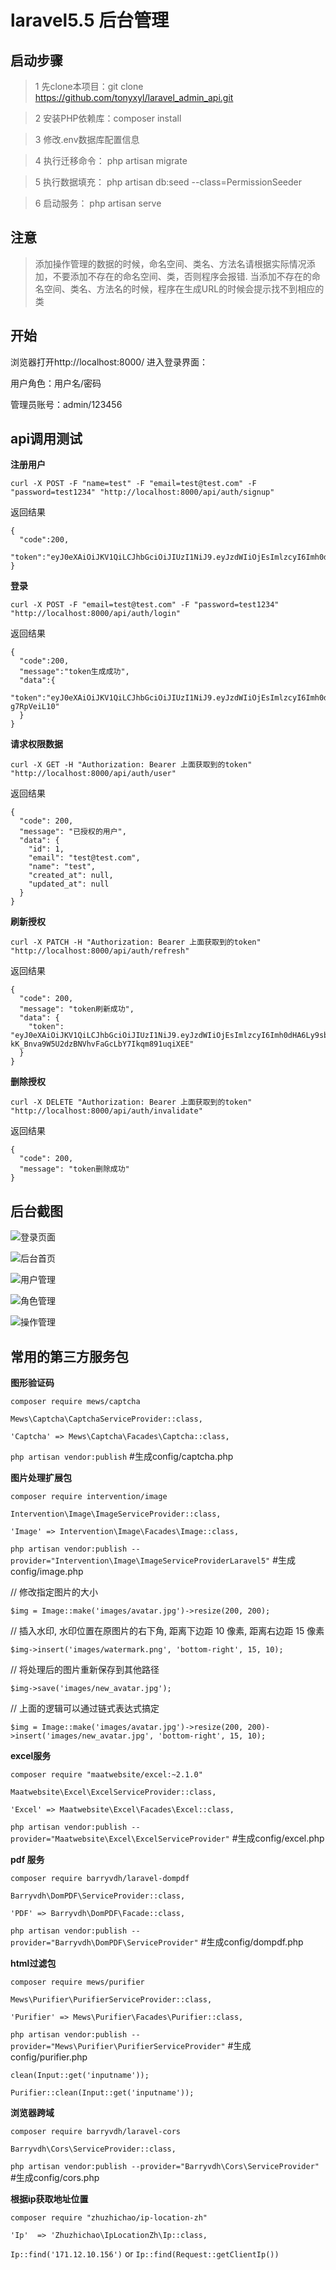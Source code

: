 # laravel5.5 后台管理


## 启动步骤

> 1 先clone本项目：git clone https://github.com/tonyxyl/laravel_admin_api.git

> 2 安装PHP依赖库：composer install

> 3 修改.env数据库配置信息

> 4 执行迁移命令： php artisan migrate

> 5 执行数据填充： php artisan db:seed --class=PermissionSeeder

> 6 启动服务： php artisan serve


## 注意

> 添加操作管理的数据的时候，命名空间、类名、方法名请根据实际情况添加，不要添加不存在的命名空间、类，否则程序会报错.
当添加不存在的命名空间、类名、方法名的时候，程序在生成URL的时候会提示找不到相应的类


## 开始

浏览器打开http://localhost:8000/  进入登录界面：

用户角色：用户名/密码

管理员账号：admin/123456

## api调用测试

**注册用户**

`curl -X POST -F "name=test" -F "email=test@test.com" -F "password=test1234" "http://localhost:8000/api/auth/signup"`

返回结果

```
{
  "code":200,
  "token":"eyJ0eXAiOiJKV1QiLCJhbGciOiJIUzI1NiJ9.eyJzdWIiOjEsImlzcyI6Imh0dHA6Ly9sb2NhbGhvc3Q6ODAwMC9hcGkvYXV0aC9zaWdudXAiLCJpYXQiOjE1MTYxNTM3MDcsImV4cCI6MTUxNjE1NzMwNywibmJmIjoxNTE2MTUzNzA3LCJqdGkiOiJkOUQ5N250MzNOVWFvSXM1In0.3GIsMuQhRXXwO4vIn7kLR9BhW3kcbNxZw0vUGgqvEDw"
}
```

**登录**

`curl -X POST -F "email=test@test.com" -F "password=test1234" "http://localhost:8000/api/auth/login"`

返回结果

```
{
  "code":200,
  "message":"token生成成功",
  "data":{
    "token":"eyJ0eXAiOiJKV1QiLCJhbGciOiJIUzI1NiJ9.eyJzdWIiOjEsImlzcyI6Imh0dHA6Ly9sb2NhbGhvc3Q6ODAwMC9hcGkvYXV0aC9sb2dpbiIsImlhdCI6MTUxNjE1Mzc3NCwiZXhwIjoxNTE2MTU3Mzc0LCJuYmYiOjE1MTYxNTM3NzQsImp0aSI6IlV0dnhuaVFRc3M4bjFUaDEifQ.lNguCrjUvukdr4lQekxvnJxySX6rn0ab-g7RpVeiL10"
  }
}
```

**请求权限数据**

`curl -X GET -H "Authorization: Bearer 上面获取到的token" "http://localhost:8000/api/auth/user"`

返回结果

```
{
  "code": 200,
  "message": "已授权的用户",
  "data": {
    "id": 1,
    "email": "test@test.com",
    "name": "test",
    "created_at": null,
    "updated_at": null
  }
}
```

**刷新授权**

`curl -X PATCH -H "Authorization: Bearer 上面获取到的token" "http://localhost:8000/api/auth/refresh"`

返回结果

```
{
  "code": 200,
  "message": "token刷新成功",
  "data": {
    "token": "eyJ0eXAiOiJKV1QiLCJhbGciOiJIUzI1NiJ9.eyJzdWIiOjEsImlzcyI6Imh0dHA6Ly9sb2NhbGhvc3Q6ODAwMC9hcGkvYXV0aC9yZWZyZXNoIiwiaWF0IjoxNTE2MTUzNzc0LCJleHAiOjE1MTYxNTc4NzAsIm5iZiI6MTUxNjE1NDI3MCwianRpIjoiSHNYclNGc1h1eGdUOVVmdCJ9.7d-kK_Bnva9W5U2dzBNVhvFaGcLbY7Ikqm891uqiXEE"
  }
}
```

**删除授权**

`curl -X DELETE "Authorization: Bearer 上面获取到的token" "http://localhost:8000/api/auth/invalidate"`

返回结果

```
{
  "code": 200,
  "message": "token删除成功"
}
```

## 后台截图

![登录页面](./screenshot/1.png)

![后台首页](./screenshot/2.png)

![用户管理](./screenshot/3.png)

![角色管理](./screenshot/4.png)

![操作管理](./screenshot/5.png)


## 常用的第三方服务包

**图形验证码**

`composer require mews/captcha`

`Mews\Captcha\CaptchaServiceProvider::class,`

`'Captcha' => Mews\Captcha\Facades\Captcha::class,`

`php artisan vendor:publish`  #生成config/captcha.php

**图片处理扩展包**

`composer require intervention/image`

`Intervention\Image\ImageServiceProvider::class,`

`'Image' => Intervention\Image\Facades\Image::class,`

`php artisan vendor:publish --provider="Intervention\Image\ImageServiceProviderLaravel5"`  #生成config/image.php

// 修改指定图片的大小

`$img = Image::make('images/avatar.jpg')->resize(200, 200);`

// 插入水印, 水印位置在原图片的右下角, 距离下边距 10 像素, 距离右边距 15 像素

`$img->insert('images/watermark.png', 'bottom-right', 15, 10);`

// 将处理后的图片重新保存到其他路径

`$img->save('images/new_avatar.jpg');`

// 上面的逻辑可以通过链式表达式搞定

`$img = Image::make('images/avatar.jpg')->resize(200, 200)->insert('images/new_avatar.jpg', 'bottom-right', 15, 10);`

**excel服务**

`composer require "maatwebsite/excel:~2.1.0"`

`Maatwebsite\Excel\ExcelServiceProvider::class,`

`'Excel' => Maatwebsite\Excel\Facades\Excel::class,`

`php artisan vendor:publish --provider="Maatwebsite\Excel\ExcelServiceProvider"`  #生成config/excel.php

**pdf 服务**

`composer require barryvdh/laravel-dompdf`

`Barryvdh\DomPDF\ServiceProvider::class,`

`'PDF' => Barryvdh\DomPDF\Facade::class,`

`php artisan vendor:publish --provider="Barryvdh\DomPDF\ServiceProvider"`  #生成config/dompdf.php

**html过滤包**

`composer require mews/purifier`

`Mews\Purifier\PurifierServiceProvider::class,`

`'Purifier' => Mews\Purifier\Facades\Purifier::class,`

`php artisan vendor:publish --provider="Mews\Purifier\PurifierServiceProvider"`  #生成config/purifier.php

`clean(Input::get('inputname'));`

`Purifier::clean(Input::get('inputname'));`

**浏览器跨域**

`composer require barryvdh/laravel-cors`

`Barryvdh\Cors\ServiceProvider::class,`

`php artisan vendor:publish --provider="Barryvdh\Cors\ServiceProvider"`  #生成config/cors.php

**根据ip获取地址位置**

`composer require "zhuzhichao/ip-location-zh"`

`'Ip'  => 'Zhuzhichao\IpLocationZh\Ip::class,`

`Ip::find('171.12.10.156')` or `Ip::find(Request::getClientIp())`
